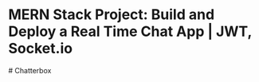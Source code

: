 # MERN Stack Project: Build and Deploy a Real Time Chat App | JWT, Socket.io
#   C h a t t e r b o x 
 
 
